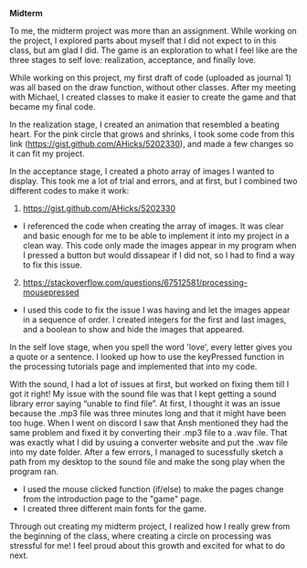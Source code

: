 __Midterm__

To me, the midterm project was more than an assignment. While working on the project, I explored parts about myself that I did not expect to in this class, but am glad I did. The game is an exploration to what I feel like are the three stages to self love: realization, acceptance, and finally love.

While working on this project, my first draft of code (uploaded as journal 1) was all based on the draw function, without other classes. After my meeting with Michael, I created classes to make it easier to create the game and that became my final code.

In the realization stage, I created an animation that resembled a beating heart. For the pink circle that grows and shrinks, I took some code from this link (https://gist.github.com/AHicks/5202330), and made a few changes so it can fit my project.

In the acceptance stage, I created a photo array of images I wanted to display. This took me a lot of trial and errors, and at first, but I combined two different codes to make it work:

1. https://gist.github.com/AHicks/5202330

- I referenced the code when creating the array of images. It was clear and basic enough for me to be able to implement it into my project in a clean way. This code only made the images appear in my program when I pressed a button but would dissapear if I did not, so I had to find a way to fix this issue. 

2. https://stackoverflow.com/questions/67512581/processing-mousepressed

- I used this code to fix the issue I was having and let the images appear in a sequence of order. I created integers for the first and last images, and a boolean to show and hide the images that appeared. 

In the self love stage, when you spell the word 'love', every letter gives you a quote or a sentence. I looked up how to use the keyPressed function in the processing tutorials page and implemented that into my code.

With the sound, I had a lot of issues at first, but worked on fixing them till I got it right! My issue with the sound file was that I kept getting a sound library error saying “unable to find file”. At first, I thought it was an issue because the .mp3 file was three minutes long and that it might have been too huge. When I went on discord I saw that Ansh mentioned they had the same problem and fixed it by converting their .mp3 file to a .wav file. That was exactly what I did by usuing a converter website and put the .wav file into my date folder. After a few errors, I managed to sucessfully sketch a path from my desktop to the sound file and make the song play when the program ran.

- I used the mouse clicked function (if/else) to make the pages change from the introduction page to the "game" page. 
- I created three different main fonts for the game. 

Through out creating my midterm project, I realized how I really grew from the beginning of the class, where creating a circle on processing was stressful for me! I feel proud about this growth and excited for what to do next. 
